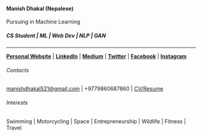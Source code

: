 #### Manish Dhakal (Nepalese)
Pursuing in Machine Learning
##### CS Student | ML | Web Dev | NLP | GAN
----
[**Personal Website**](https://manishdhakal.github.io) | 
[**LinkedIn**](https://www.linkedin.com/in/manishdhakal521/) |  [**Medium**](https://medium.com/@manishdhakal) | [**Twitter**](https://twitter.com/mns_dkl)  | [**Facebook**](https://www.facebook.com/manish.dhakal2/) | [**Instagram**](https://www.instagram.com/the_manish.dhakal/)
###### Contacts
manishdhakal521@gmail.com  |   +9779860687860 | [CV/Resume](https://drive.google.com/file/d/1koywkwmotyhNCJ_uagEQH4wZ_8W6_yQf/view?usp=sharing)
###### Interests
Swimming | Motorcycling | Space | Entrepreneurship | Wildlife | Fitness | Travel
